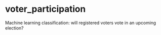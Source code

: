 # voter_participation
Machine learning classification: will registered voters vote in an upcoming election?
